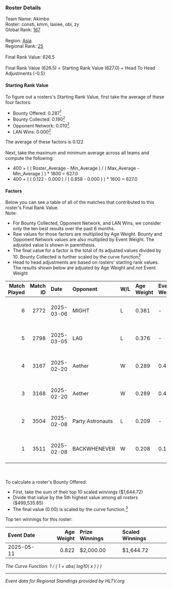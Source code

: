 ### Roster Details<br />
Team Name: Akimbo<br />
Roster: consti, kmrn, laxiee, obi, zy<br />
Global Rank: [167](../../standings_global_2025_07_07.md)<br />
<br />
Region: [Asia]( ../../standings_asia_2025_07_07.md)<br />
Regional Rank: [25]( ../../standings_asia_2025_07_07.md)<br />
<br />
Final Rank Value:  626.5<br />
<br />
Final Rank Value (626.5) = Starting Rank Value (627.0) + Head To Head Adjustments (-0.5)<br />

#### Starting Rank Value<br />
To figure out a rosters's Starting Rank Value, first take the average of these four factors:<br />
- Bounty Offered: 0.287[<sup>1</sup>](#table2)
- Bounty Collected: 0.190[<sup>2</sup>](#table1)
- Opponent Network: 0.010[<sup>2</sup>](#table1)
- LAN Wins: 0.000[<sup>2</sup>](#table1)

The average of these factors is 0.122<br />
<br />
Next, take the maximum and minimum average across all teams and compute the following:<br />
- 400 + ( ( Roster_Average - Min_Average ) / ( Max_Average - Min_Average ) ) * 1600 = 627.0
- 400 + ( ( 0.122 - 0.000 ) / ( 0.858 - 0.000 ) ) * 1600 = 627.0


#### Factors<br />
Below you can see a table of all of the matches that contributed to this roster's Final Rank Value.<br />
Note:<br />

- For Bounty Collected, Opponent Network, and LAN Wins, we consider only the ten best results over the past 6 months.
- Raw values for those factors are multiplied by Age Weight. Bounty and Opponent Network values are also multiplied by Event Weight. The adjusted value is shown in parenthesis.
- The final value for a factor is the total of its adjusted values divided by 10. Bounty Collected is further scaled by the curve function[<sup>3</sup>](#curveFunction)
- Head to head adjustments are based on rosters' starting rank values. The results shown below are adjusted by Age Weight and not Event Weight
<span id="table1"></span><br />


| Match Played | Match ID | Date       | Opponent         | W/L | Age Weight | Event Weight | Bounty Collected | Opponent Network | LAN Wins  | H2H Adj. | Roster                        |
| -: | -: | :- | :- | :- | :- | :- | :- | :- | :- | -: | :- |
|            6 |     2772 | 2025-03-06 | MIGHT            | L   | 0.381      | -            | -                | -                | -         |    -5.16 | consti, kmrn, laxiee, obi, zy |
|            5 |     2798 | 2025-03-05 | LAG              | L   | 0.376      | -            | -                | -                | -         |    -3.77 | consti, kmrn, laxiee, obi, zy |
|            4 |     3167 | 2025-02-20 | Aether           | W   | 0.289      | 0.477        | 0.002 (0.000)    | 0.346 (0.048)    | 0 (0.000) |     4.89 | consti, kmrn, laxiee, obi, zy |
|            3 |     3168 | 2025-02-20 | Aether           | W   | 0.289      | 0.477        | 0.002 (0.000)    | 0.346 (0.048)    | 0 (0.000) |     5.02 | consti, kmrn, laxiee, obi, zy |
|            2 |     3504 | 2025-02-08 | Party Astronauts | L   | 0.209      | -            | -                | -                | -         |    -2.92 | consti, kmrn, laxiee, obi, zy |
|            1 |     3511 | 2025-02-08 | BACKWHENEVER     | W   | 0.208      | 0.143        | 0.000 (0.000)    | 0.000 (0.000)    | 0 (0.000) |     1.44 | consti, kmrn, laxiee, obi, zy |

<br />
<span id="table2"></span><br />
To calculate a roster's Bounty Offered:<br />

- First, take the sum of their top 10 scaled winnings ($1,644.72)
- Divide that value by the 5th highest value among all rosters ($499,535.85)
- The final value (0.00) is scaled by the curve function.[<sup>3</sup>](#curveFunction)

Top ten winnings for this roster:<br />

| Event Date | Age Weight | Prize Winnings | Scaled Winnings |
| :- | -: | :- | :- |
| 2025-05-11 |      0.822 | $2,000.00      | $1,644.72       |


<span id="curveFunction"></span>_The Curve Function: 1 / ( 1 + abs( log10( x ) ) )_<br />

---
_Event data for Regional Standings provided by HLTV.org_<br />
